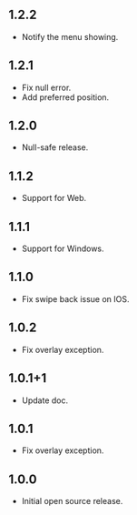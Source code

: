 ## 1.2.2

- Notify the menu showing.

## 1.2.1

- Fix null error.
- Add preferred position.

## 1.2.0

- Null-safe release.

## 1.1.2

- Support for Web.

## 1.1.1

- Support for Windows.

## 1.1.0

- Fix swipe back issue on IOS.

## 1.0.2

- Fix overlay exception.

## 1.0.1+1

- Update doc.

## 1.0.1

- Fix overlay exception.

## 1.0.0

- Initial open source release.
